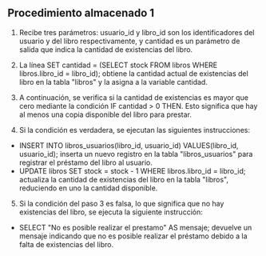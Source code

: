 ## Procedimiento almacenado 1
1. Recibe tres parámetros: usuario_id y libro_id son los identificadores del usuario y del libro respectivamente, y cantidad es un parámetro de salida que indica la cantidad de existencias del libro.

2. La línea SET cantidad = (SELECT stock FROM libros WHERE libros.libro_id = libro_id); obtiene la cantidad actual de existencias del libro en la tabla "libros" y la asigna a la variable cantidad.

3. A continuación, se verifica si la cantidad de existencias es mayor que cero mediante la condición IF cantidad > 0 THEN. Esto significa que hay al menos una copia disponible del libro para prestar.

4. Si la condición es verdadera, se ejecutan las siguientes instrucciones:
* INSERT INTO libros_usuarios(libro_id, usuario_id) VALUES(libro_id, usuario_id); inserta un nuevo registro en la tabla "libros_usuarios" para registrar el préstamo del libro al usuario.
* UPDATE libros SET stock = stock - 1 WHERE libros.libro_id = libro_id; actualiza la cantidad de existencias del libro en la tabla "libros", reduciendo en uno la cantidad disponible.
5. Si la condición del paso 3 es falsa, lo que significa que no hay existencias del libro, se ejecuta la siguiente instrucción:
* SELECT "No es posible realizar el prestamo" AS mensaje; devuelve un mensaje indicando que no es posible realizar el préstamo debido a la falta de existencias del libro.